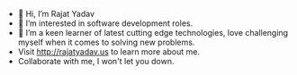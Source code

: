 - 👋 Hi, I’m Rajat Yadav
- 👀 I’m interested in software development roles.
- 🌱 I’m a keen learner of latest cutting edge technologies, love challenging myself when it comes to solving new problems.
- Visit http://rajatyadav.us to learn more about me. 
- Collaborate with me, I won't let you down.

<!---
rajat698/rajat698 is a ✨ special ✨ repository because its `README.md` (this file) appears on your GitHub profile.
You can click the Preview link to take a look at your changes.
--->
